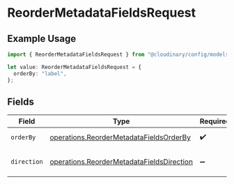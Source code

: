 # ReorderMetadataFieldsRequest

## Example Usage

```typescript
import { ReorderMetadataFieldsRequest } from "@cloudinary/config/models/operations";

let value: ReorderMetadataFieldsRequest = {
  orderBy: "label",
};
```

## Fields

| Field                                                                                                  | Type                                                                                                   | Required                                                                                               | Description                                                                                            |
| ------------------------------------------------------------------------------------------------------ | ------------------------------------------------------------------------------------------------------ | ------------------------------------------------------------------------------------------------------ | ------------------------------------------------------------------------------------------------------ |
| `orderBy`                                                                                              | [operations.ReorderMetadataFieldsOrderBy](../../models/operations/reordermetadatafieldsorderby.md)     | :heavy_check_mark:                                                                                     | The field to order by.                                                                                 |
| `direction`                                                                                            | [operations.ReorderMetadataFieldsDirection](../../models/operations/reordermetadatafieldsdirection.md) | :heavy_minus_sign:                                                                                     | The direction to order by.                                                                             |